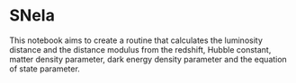# SNeIa
This notebook aims to create a routine that calculates the luminosity distance
and the distance modulus from the redshift, Hubble constant, matter density
parameter, dark energy density parameter and the equation of state parameter.
